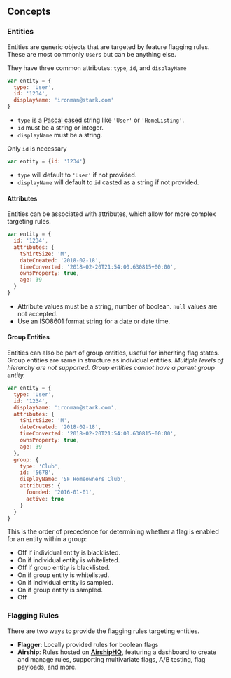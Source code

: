 ## Concepts

### Entities

Entities are generic objects that are targeted by feature flagging rules. These are most commonly `User`s but can be anything else.

They have three common attributes: `type`, `id`, and `displayName`

```javascript
var entity = {
  type: 'User',
  id: '1234',
  displayName: 'ironman@stark.com'
}
```

- `type` is a [Pascal cased](http://wiki.c2.com/?PascalCase) string like `'User'` or `'HomeListing'`.
- `id` must be a string or integer.
- `displayName` must be a string.

Only `id` is necessary

```javascript
var entity = {id: '1234'}
```

- `type` will default to `'User'` if not provided.
- `displayName` will default to `id` casted as a string if not provided.

#### Attributes

Entities can be associated with attributes, which allow for more complex targeting rules.

```javascript
var entity = {
  id: '1234',
  attributes: {
    tShirtSize: 'M',
    dateCreated: '2018-02-18',
    timeConverted: '2018-02-20T21:54:00.630815+00:00',
    ownsProperty: true,
    age: 39
  }
}
```

- Attribute values must be a string, number of boolean. `null` values are not accepted.
- Use an ISO8601 format string for a date or date time.

#### Group Entities

Entities can also be part of group entities, useful for inheriting flag states. Group entities are same in structure as individual entities. _Multiple levels of hierarchy are not supported. Group entities cannot have a parent group entity._

```javascript
var entity = {
  type: 'User',
  id: '1234',
  displayName: 'ironman@stark.com',
  attributes: {
    tShirtSize: 'M',
    dateCreated: '2018-02-18',
    timeConverted: '2018-02-20T21:54:00.630815+00:00',
    ownsProperty: true,
    age: 39
  },
  group: {
    type: 'Club',
    id: '5678',
    displayName: 'SF Homeowners Club',
    attributes: {
      founded: '2016-01-01',
      active: true
    }
  }
}
```

This is the order of precedence for determining whether a flag is enabled for an entity within a group:

- Off if individual entity is blacklisted.
- On if individual entity is whitelisted.
- Off if group entity is blacklisted.
- On if group entity is whitelisted.
- On if individual entity is sampled.
- On if group entity is sampled.
- Off

### Flagging Rules

There are two ways to provide the flagging rules targeting entities.

- **Flagger**: Locally provided rules for boolean flags
- **Airship**: Rules hosted on [**AirshipHQ**](airshiphq.com), featuring a dashboard to create and manage rules, supporting multivariate flags, A/B testing, flag payloads, and more.
